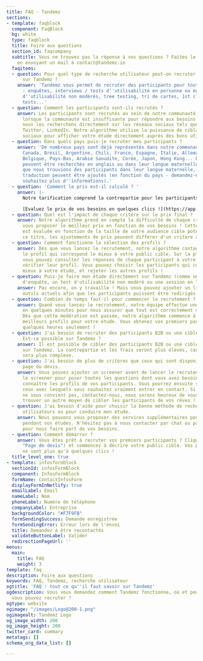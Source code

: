```yaml
---
title: FAQ - Tandemz
sections:
- template: faqblock
  component: FaqBlock
  bg: white
  type: faqblock
  title: Foire aux questions
  section_id: faqcompany
  subtitle: Vous ne trouvez pas la réponse à vos questions ? Faites le nous savoir
    en envoyant un mail à contact@tandemz.io
  faqitems:
  - question: Pour quel type de recherche utilisateur peut-on recruter des participants
      sur Tandemz ?
    answer: 'Tandemz vous permet de recruter des participants pour toutes vos études
      : enquêtes, interviews / tests d''utilisabilité en personne ou en ligne, tests
      d''utilisabilité non modérés, tree testing, tri de cartes, 1st click test, 5s
      tests...'
  - question: Comment les participants sont-ils recrutés ?
    answer: Les participants sont recrutés au sein de notre communauté mondiale, et
      lorsque la communauté est insuffisante pour répondre aux besoins de votre étude,
      nous les recherchons directement sur les réseaux sociaux tels que Facebook,
      Twitter, LinkedIn. Notre algorithme utilise la puissance de ciblage des réseaux
      sociaux pour afficher votre étude directement auprès des bons utilisateurs.
  - question: Dans quels pays puis-je recruter mes participants ?
    answer: 'De nombreux pays sont déjà représentés dans notre communauté : Etats-Unis,
      Canada, Brésil, Argentine, Chili, France, Espagne, Italie, Allemagne, Royaume-Uni,
      Belgique, Pays-Bas, Arabie Saoudite, Corée, Japon, Hong Kong... Les participants
      peuvent être recherchés en anglais ou dans leur langue maternelle. Si vous souhaitez
      que nous trouvions des participants dans leur langue maternelle, des frais de
      traduction peuvent être ajoutés (en fonction du pays - demandez-nous si vous
      souhaitez plus d''informations).'
  - question: 'Comment le prix est-il calculé ? '
    answer: |-
      Notre tarification comprend la contrepartie pour les participants et nos frais de service. Notre algorithme ajuste chaque partie en fonction du type d'étude, du coût de la vie dans les pays sélectionnés (pour que nos incitations restent attractives) et de la complexité du recrutement. Chaque critère peut avoir un impact sur l'incitation et/ou sur les frais.

      [Evaluez le prix de vos besoins en quelques clics !](https://app.tandemz.io/recruter-des-participants "Page de devis")
  - question: Quel est l'impact de chaque critère sur le prix final ?
    answer: Notre algorithme prend en compte la difficulté de chaque critère pour
      vous proposer le meilleur prix en fonction de vos besoins ! Cette difficulté
      est évaluée en fonction de la taille de votre audience cible potentiel, et à
      ce titre, les ajustements de prix peuvent différer d'un critère à l'autre.
  - question: Comment fonctionne la sélection des profils ?
    answer: Dès que vous lancez le recrutement, notre algorithme contacte automatiquement
      le profil qui correspond le mieux à votre public cible. Sur la plateforme Tandemz,
      vous pouvez consulter les réponses de chaque participant à votre screener et
      vérifier leur profil. Vous pouvez choisir les participants qui conviennent le
      mieux à votre étude, et rejeter les autres profils !
  - question: Puis-je faire mon étude directement sur Tandemz (comme un formulaire
      d'enquête, un test d'utilisabilité non modéré ou une session en ligne) ?
    answer: Pas encore, on y travaille ! Mais vous pouvez ajouter un lien vers vos
      outils actuels afin que les participants puissent être redirigés vers l'étude.
  - question: Combien de temps faut-il pour commencer le recrutement ?
    answer: Quand vous lancez le recrutement, notre équipe effectue une modération
      en quelques minutes pour nous assurer que tout est correctement mis en place.
      Dès que cette modération est passée, notre algorithme commence à contacter les
      meilleurs profils pour votre étude. Vous obtenez vos premiers participants en
      quelques heures seulement !
  - question: J'ai besoin de recruter des participants B2B ou une cible difficile.
      Est-ce possible sur Tandemz ?
    answer: Il est possible de cibler des participants B2B ou une cible difficile
      sur Tandemz. La contrepartie et les frais seront plus élevés, car le recrutement
      sera plus complexe.
  - question: J'ai besoin de plus de critères que ceux qui sont disponibles sur la
      page du devis.
    answer: Vous pouvez ajouter un screener avant de lancer le recrutement. Utilisez
      le screener pour poser toutes les questions dont vous avez besoin afin de mieux
      connaître les profils de vos participants. Vous pourrez ensuite sélectionner
      ceux avec lesquels vous souhaitez vraiment entrer en contact. Si cette solution
      ne vous convient pas, contactez-nous, nous serons heureux de vous aider et de
      trouver un autre moyen de cibler les participants de vos rêves !
  - question: J'ai besoin d'aide pour choisir la bonne méthode de recherche sur les
      utilisateurs ou pour conduire mon étude.
    answer: Nous pouvons vous proposer des services supplémentaires pour vous aider
      pendant vos études. N'hésitez pas à nous contacter par chat ou par email à contact@tandemz.io
      pour nous faire part de vos besoins.
  - question: Comment démarrer ?
    answer: Vous êtes prêt à recruter vos premiers participants ? Cliquez [ici](https://app.tandemz.io/recruter-des-participants
      "Page de devis") et commencez à décrire votre public cible. Vos premiers participants
      ne sont plus qu'à quelques clics !
  title_level_one: true
- template: infosformblock
  sectionId: infosFormBlock
  component: InfosFormBlock
  formName: ContactInfosForm
  displayFormInNetlify: true
  emailLabel: Email
  nameLabel: Nom
  phoneLabel: Numéro de téléphone
  companyLabel: Entreprise
  backgroundColor: "#F7F9FB"
  formSendingSuccess: Demande enregistrée
  formSendingError: Erreur lors de l'envoi
  title: Demandez à être recontactés
  validateButtonLabel: Valider
  redirectionPageUrl: ''
menus:
  main:
    title: FAQ
    weight: 3
template: faq
description: Foire aux questions
keywords: FAQ, Tandemz, recherche utilisateur
ogtitle: 'FAQ : tout ce qu''il faut savoir sur Tandemz'
ogdescription: Vous vous demandez comment Tandemz fonctionne, où et pour quelles études
  vous pouvez recruter ?
ogtype: website
ogimage: "/images/Logo@200-1.png"
ogimagealt: Tandemz Logo
og_image_width: 200
og_image_height: 200
twitter_card: summary
metatags: []
schema_org_data_list: []

---
```

